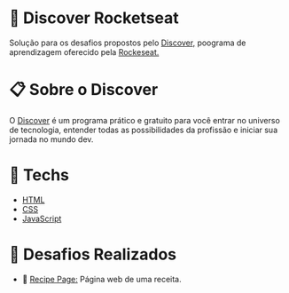 # 🔎 Discover Rocketseat
Solução para os desafios propostos pelo [Discover,](https://www.rocketseat.com.br/discover?gclid=CjwKCAjw3K2XBhAzEiwAmmgrAg1i3u6so7WBLEeQthkjJF-WVwelbuW8YdBGhLi91cm2xDIBtC1lRBoCnJMQAvD_BwE) poograma de aprendizagem oferecido pela [Rockeseat.](https://www.rocketseat.com.br/)

# 📋 Sobre o Discover
O [Discover](https://www.rocketseat.com.br/discover?gclid=CjwKCAjw3K2XBhAzEiwAmmgrAg1i3u6so7WBLEeQthkjJF-WVwelbuW8YdBGhLi91cm2xDIBtC1lRBoCnJMQAvD_BwE) é um programa prático e gratuito para você entrar no universo de tecnologia, entender todas as possibilidades da profissão e iniciar sua jornada no mundo dev.


# 🔧 Techs
- [HTML](https://developer.mozilla.org/pt-BR/docs/Web/HTML)
- [CSS](https://developer.mozilla.org/pt-BR/docs/Web/CSS)
- [JavaScript](https://developer.mozilla.org/pt-BR/docs/Web/javascript)

# 🚀 Desafios Realizados

- 🧇 [Recipe Page:](https://github.com/scarvalhogabriel/discover-rocketseat/tree/main/01.%20Recipe-Page) Página web de uma receita.
